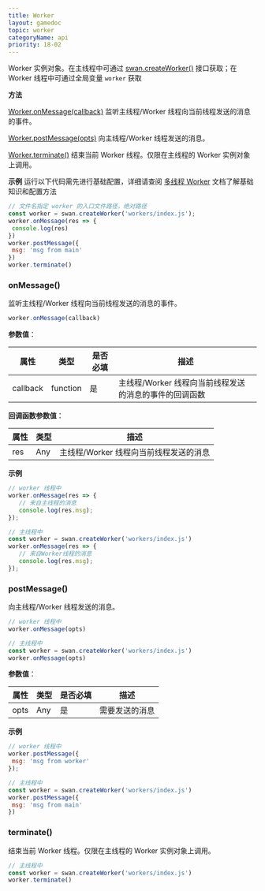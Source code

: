 ```yaml
---
title: Worker
layout: gamedoc
topic: worker
categoryName: api
priority: 18-02
---
```


 Worker 实例对象。在主线程中可通过 [swan.createWorker()](/game/api/worker/createWorker/) 接口获取；在 Worker 线程中可通过全局变量 `worker` 获取

 **方法**

 [Worker.onMessage(callback)](/game/api/worker/workerObj/#onMessage)
监听主线程/Worker 线程向当前线程发送的消息的事件。

 [Worker.postMessage(opts)](/game/api/worker/workerObj/#postMessage)
向主线程/Worker 线程发送的消息。

 [Worker.terminate()](/game/api/worker/workerObj/#terminate)
结束当前 Worker 线程。仅限在主线程的 Worker 实例对象上调用。

 **示例**
运行以下代码需先进行基础配置，详细请查阅 [多线程 Worker](/game/tutorials/worker/worker/) 文档了解基础知识和配置方法

 ```js
// 文件名指定 worker 的入口文件路径，绝对路径
const worker = swan.createWorker('workers/index.js');
worker.onMessage(res => {
  console.log(res)
})
worker.postMessage({
  msg: 'msg from main'
})
worker.terminate()
```


### onMessage()
监听主线程/Worker 线程向当前线程发送的消息的事件。

 ```js
worker.onMessage(callback)
```

 **参数值**：

 |属性|类型|是否必填|描述|
|-|-|-|-|
|callback|function|是|主线程/Worker 线程向当前线程发送的消息的事件的回调函数|

 **回调函数参数值**：

 |属性|类型|描述|
|-|-|-|
|res|Any|主线程/Worker 线程向当前线程发送的消息|

 **示例**

 ```js
// worker 线程中
worker.onMessage(res => {
    // 来自主线程的消息
    console.log(res.msg);
});

 // 主线程中
const worker = swan.createWorker('workers/index.js')
worker.onMessage(res => {
    // 来自Worker线程的消息
    console.log(res.msg);
});
```

### postMessage()
向主线程/Worker 线程发送的消息。

 ```js
// worker 线程中
worker.onMessage(opts)

 // 主线程中
const worker = swan.createWorker('workers/index.js')
worker.onMessage(opts)
```

 **参数值**：

 |属性|类型|是否必填|描述|
|-|-|-|-|
|opts|Any|是|需要发送的消息|

 **示例**

 ```js
// worker 线程中
worker.postMessage({
  msg: 'msg from worker'
});

 // 主线程中
const worker = swan.createWorker('workers/index.js')
worker.postMessage({
  msg: 'msg from main'
})
```

### terminate()
结束当前 Worker 线程。仅限在主线程的 Worker 实例对象上调用。

 ```js
 // 主线程中
const worker = swan.createWorker('workers/index.js')
worker.terminate()
```